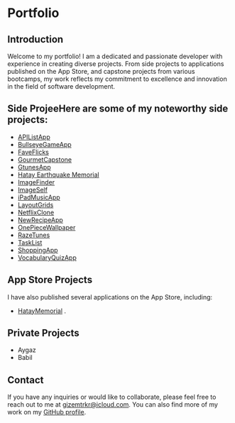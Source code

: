 # Portfolio

## Introduction

Welcome to my portfolio! I am a dedicated and passionate developer with experience in creating diverse projects. From side projects to applications published on the App Store, and capstone projects from various bootcamps, my work reflects my commitment to excellence and innovation in the field of software development.

## Side ProjeeHere are some of my noteworthy side projects:

- [APIListApp](https://github.com/gizemturker/Portfolio/tree/main/APIListApp)
- [BullseyeGameApp](https://github.com/gizemturker/Portfolio/tree/main/BullseyeGameApp)
- [FaveFlicks](https://github.com/gizemturker/Portfolio/tree/main/FaveFlicks)
- [GourmetCapstone](https://github.com/gizemturker/Portfolio/tree/main/Gourmet-Capstone)
- [GtunesApp](https://github.com/gizemturker/Portfolio/tree/main/GTunesApp)
- [Hatay Earthquake Memorial](https://github.com/gizemturker/Portfolio/tree/main/HatayEarthquakeMemorial)
- [ImageFinder](https://github.com/gizemturker/Portfolio/tree/main/ImageFinder)
- [ImageSelf](https://github.com/gizemturker/Portfolio/tree/main/ImageSelf)
- [iPadMusicApp](https://github.com/gizemturker/Portfolio/tree/main/iPadMusicApp)
- [LayoutGrids](https://github.com/gizemturker/Portfolio/tree/main/LayoutGrids%20)
- [NetflixClone](https://github.com/gizemturker/Portfolio/tree/main/Netflix%20Clone)
- [NewRecipeApp](https://github.com/gizemturker/Portfolio/tree/main/NewRwcipeApp)
- [OnePieceWallpaper](https://github.com/gizemturker/Portfolio/tree/main/OnePieceWalpaper)
- [RazeTunes](https://github.com/gizemturker/Portfolio/tree/main/RazeTunes)
- [TaskList](https://github.com/gizemturker/Portfolio/tree/main/TaskList)
- [ShoppingApp](https://github.com/gizemturker/Portfolio/tree/main/TurkerShopCrush)
- [VocabularyQuizApp](https://github.com/gizemturker/Portfolio/tree/main/VocabularyQuizApp)

## App Store Projects

I have also published several applications on the App Store, including:

- [HatayMemorial](https://apps.apple.com/tr/app/hatay-memorial/id6448480507) .

## Private Projects

- Aygaz 
- Babil 


## Contact

If you have any inquiries or would like to collaborate, please feel free to reach out to me at [gizemtrkr@icloud.com](mailto:your-email@example.com). You can also find more of my work on my [GitHub profile](https://github.com/gizemturker).


